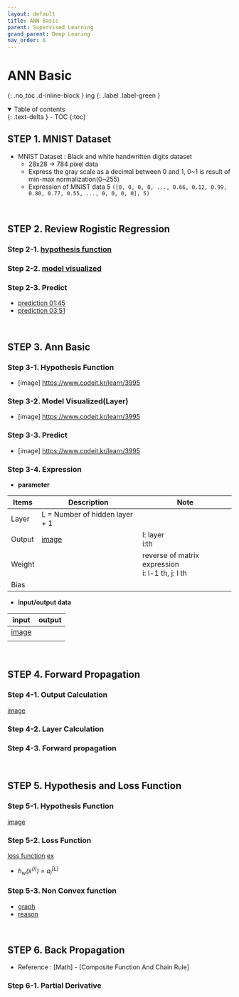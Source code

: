 ```yaml
---
layout: default
title: ANN Basic
parent: Supervised Learning
grand_parent: Deep Leaning
nav_order: 6
---
```


# ANN Basic
{: .no_toc .d-inline-block }
ing
{: .label .label-green }
<details open markdown="block">
  <summary>
    Table of contents
  </summary>
  {: .text-delta }
- TOC
{:toc}
</details>

<!------------------------------------ STEP ------------------------------------>
## STEP 1. MNIST Dataset

* MNIST Dataset  : Black and white handwritten digits dataset
	* 28x28 → 784 pixel data
	* Express the gray scale as a decimal between 0 and 1, 0~1 is result of min-max normalization(0~255)
	* Expression of MNIST data 5
		`([0, 0, 0, 0, ..., 0.66, 0.12, 0.99, 0.80, 0.77, 0.55, ..., 0, 0, 0, 0], 5)`

<br>

<!------------------------------------ STEP ------------------------------------>
## STEP 2. Review Rogistic Regression

### Step 2-1. [hypothesis function](https://www.codeit.kr/learn/3990)

### Step 2-2. [model visualized](https://www.codeit.kr/learn/3990)

### Step 2-3. Predict

* [prediction 01:45](https://www.codeit.kr/learn/3991)
* [prediction 03:51](https://www.codeit.kr/learn/3991)


<br>

<!------------------------------------ STEP ------------------------------------>
## STEP 3. Ann Basic

### Step 3-1. Hypothesis Function
 
 * [image] https://www.codeit.kr/learn/3995

### Step 3-2. Model Visualized(Layer)

 * [image] https://www.codeit.kr/learn/3995
 
### Step 3-3. Predict

 * [image] https://www.codeit.kr/learn/3995
 
### Step 3-4. Expression

* **parameter**

|Items|Description|Note|
|---|---|---|
|Layer|L = Number of hidden layer + 1||
|Output|[image](https://www.codeit.kr/learn/3999)|l: layer<br>i:th|
|Weight||reverse of matrix expression<br>i: l-1 th, j: l th|
|Bias|||

* **input/output data**

|input|output|
|---|---|
|[image](https://www.codeit.kr/learn/4003)||
|||


<br>

<!------------------------------------ STEP ------------------------------------>
## STEP 4. Forward Propagation

### Step 4-1. Output Calculation

[image](https://www.codeit.kr/learn/4006)

### Step 4-2. Layer Calculation

### Step 4-3. Forward propagation

<br>

<!------------------------------------ STEP ------------------------------------>
## STEP 5. Hypothesis and Loss Function

### Step 5-1. Hypothesis Function

[image](https://www.codeit.kr/learn/4009)

### Step 5-2. Loss Function

[loss function](https://www.codeit.kr/learn/4009)
[ex](https://www.codeit.kr/learn/4009)
* *h<sub>w</sub>(x<sup>(i)</sup>) = a<sub>i</sub><sup>[L]</sup>*

###  Step 5-3. Non Convex function

* [graph](https://www.codeit.kr/learn/4013)
* [reason](https://www.codeit.kr/learn/4013)

<br>

<!------------------------------------ STEP ------------------------------------>
## STEP 6. Back Propagation

* Reference : [Math] - [Composite Function And Chain Rule]

### Step 6-1. Partial Derivative